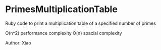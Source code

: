 PrimesMultiplicationTable
=========================

Ruby code to print a multiplication table of a specified number of primes

O(n^2) performance complexity
O(n) spacial complexity

Author: Xiao
